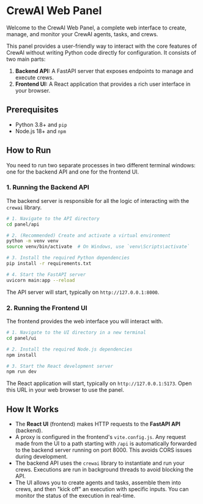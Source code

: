 # CrewAI Web Panel

Welcome to the CrewAI Web Panel, a complete web interface to create, manage, and monitor your CrewAI agents, tasks, and crews.

This panel provides a user-friendly way to interact with the core features of CrewAI without writing Python code directly for configuration. It consists of two main parts:
1.  **Backend API:** A FastAPI server that exposes endpoints to manage and execute crews.
2.  **Frontend UI:** A React application that provides a rich user interface in your browser.

## Prerequisites

- Python 3.8+ and `pip`
- Node.js 18+ and `npm`

## How to Run

You need to run two separate processes in two different terminal windows: one for the backend API and one for the frontend UI.

### 1. Running the Backend API

The backend server is responsible for all the logic of interacting with the `crewai` library.

```bash
# 1. Navigate to the API directory
cd panel/api

# 2. (Recommended) Create and activate a virtual environment
python -m venv venv
source venv/bin/activate  # On Windows, use `venv\Scripts\activate`

# 3. Install the required Python dependencies
pip install -r requirements.txt

# 4. Start the FastAPI server
uvicorn main:app --reload
```

The API server will start, typically on `http://127.0.0.1:8000`.

### 2. Running the Frontend UI

The frontend provides the web interface you will interact with.

```bash
# 1. Navigate to the UI directory in a new terminal
cd panel/ui

# 2. Install the required Node.js dependencies
npm install

# 3. Start the React development server
npm run dev
```

The React application will start, typically on `http://127.0.0.1:5173`. Open this URL in your web browser to use the panel.

## How It Works

- The **React UI** (frontend) makes HTTP requests to the **FastAPI API** (backend).
- A proxy is configured in the frontend's `vite.config.js`. Any request made from the UI to a path starting with `/api` is automatically forwarded to the backend server running on port 8000. This avoids CORS issues during development.
- The backend API uses the `crewai` library to instantiate and run your crews. Executions are run in background threads to avoid blocking the API.
- The UI allows you to create agents and tasks, assemble them into crews, and then "kick off" an execution with specific inputs. You can monitor the status of the execution in real-time.